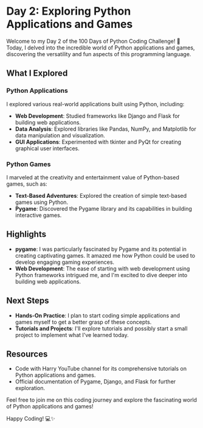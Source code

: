 # Day 2: Exploring Python Applications and Games

Welcome to my Day 2 of the 100 Days of Python Coding Challenge! 🎉 Today, I delved into the incredible world of Python applications and games, discovering the versatility and fun aspects of this programming language.

## What I Explored

### Python Applications
I explored various real-world applications built using Python, including:
- **Web Development**: Studied frameworks like Django and Flask for building web applications.
- **Data Analysis**: Explored libraries like Pandas, NumPy, and Matplotlib for data manipulation and visualization.
- **GUI Applications**: Experimented with tkinter and PyQt for creating graphical user interfaces.

### Python Games
I marveled at the creativity and entertainment value of Python-based games, such as:
- **Text-Based Adventures**: Explored the creation of simple text-based games using Python.
- **Pygame**: Discovered the Pygame library and its capabilities in building interactive games.

## Highlights
- **pygame**: I was particularly fascinated by Pygame and its potential in creating captivating games. It amazed me how Python could be used to develop engaging gaming experiences.
- **Web Development**: The ease of starting with web development using Python frameworks intrigued me, and I'm excited to dive deeper into building web applications.

## Next Steps
- **Hands-On Practice**: I plan to start coding simple applications and games myself to get a better grasp of these concepts.
- **Tutorials and Projects**: I'll explore tutorials and possibly start a small project to implement what I've learned today.

## Resources
- Code with Harry YouTube channel for its comprehensive tutorials on Python applications and games.
- Official documentation of Pygame, Django, and Flask for further exploration.

Feel free to join me on this coding journey and explore the fascinating world of Python applications and games!

Happy Coding! 💻✨
